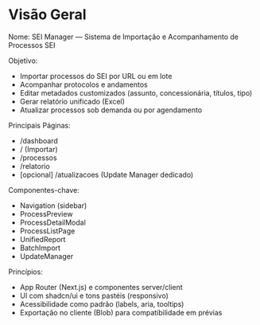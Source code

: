 # Visão Geral

Nome: SEI Manager — Sistema de Importação e Acompanhamento de Processos SEI

Objetivo:
- Importar processos do SEI por URL ou em lote
- Acompanhar protocolos e andamentos
- Editar metadados customizados (assunto, concessionária, títulos, tipo)
- Gerar relatório unificado (Excel)
- Atualizar processos sob demanda ou por agendamento

Principais Páginas:
- /dashboard
- / (Importar)
- /processos
- /relatorio
- [opcional] /atualizacoes (Update Manager dedicado)

Componentes-chave:
- Navigation (sidebar)
- ProcessPreview
- ProcessDetailModal
- ProcessListPage
- UnifiedReport
- BatchImport
- UpdateManager

Princípios:
- App Router (Next.js) e componentes server/client
- UI com shadcn/ui e tons pastéis (responsivo)
- Acessibilidade como padrão (labels, aria, tooltips)
- Exportação no cliente (Blob) para compatibilidade em prévias
